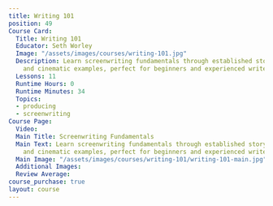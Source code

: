 ```yaml
---
title: Writing 101
position: 49
Course Card:
  Title: Writing 101
  Educator: Seth Worley
  Image: "/assets/images/courses/writing-101.jpg"
  Description: Learn screenwriting fundamentals through established storytelling paradigms
    and cinematic examples, perfect for beginners and experienced writers.
  Lessons: 11
  Runtime Hours: 0
  Runtime Minutes: 34
  Topics:
  - producing
  - screenwriting
Course Page:
  Video: 
  Main Title: Screenwriting Fundamentals
  Main Text: Learn screenwriting fundamentals through established storytelling paradigms
    and cinematic examples, perfect for beginners and experienced writers.
  Main Image: "/assets/images/courses/writing-101/writing-101-main.jpg"
  Additional Images: 
  Review Average: 
course_purchase: true
layout: course
---
```


